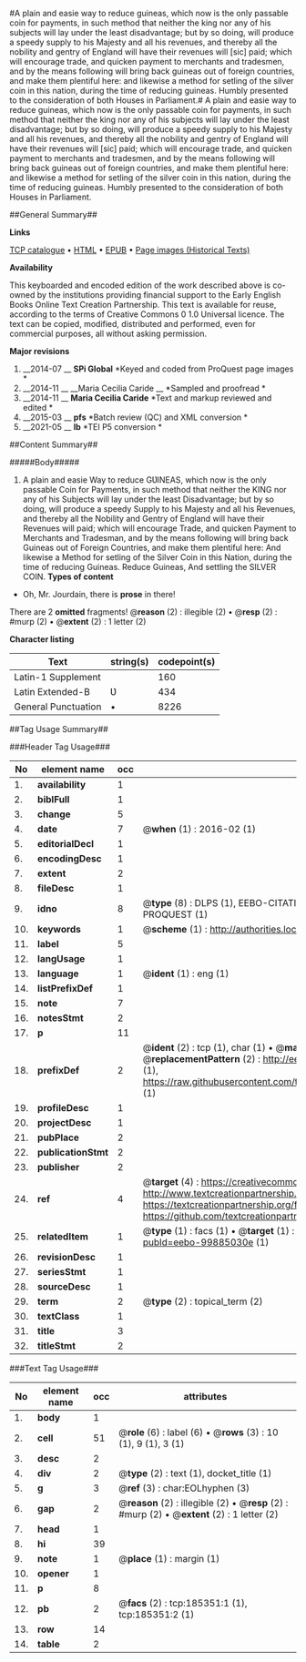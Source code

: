 #A plain and easie way to reduce guineas, which now is the only passable coin for payments, in such method that neither the king nor any of his subjects will lay under the least disadvantage; but by so doing, will produce a speedy supply to his Majesty and all his revenues, and thereby all the nobility and gentry of England will have their revenues will [sic] paid; which will encourage trade, and quicken payment to merchants and tradesmen, and by the means following will bring back guineas out of foreign countries, and make them plentiful here: and likewise a method for setling of the silver coin in this nation, during the time of reducing guineas. Humbly presented to the consideration of both Houses in Parliament.#
A plain and easie way to reduce guineas, which now is the only passable coin for payments, in such method that neither the king nor any of his subjects will lay under the least disadvantage; but by so doing, will produce a speedy supply to his Majesty and all his revenues, and thereby all the nobility and gentry of England will have their revenues will [sic] paid; which will encourage trade, and quicken payment to merchants and tradesmen, and by the means following will bring back guineas out of foreign countries, and make them plentiful here: and likewise a method for setling of the silver coin in this nation, during the time of reducing guineas. Humbly presented to the consideration of both Houses in Parliament.

##General Summary##

**Links**

[TCP catalogue](http://www.ota.ox.ac.uk/tcp/)  • 
[HTML](http://tei.it.ox.ac.uk/tcp/Texts-HTML/free/B28/B28138.html)  • 
[EPUB](http://tei.it.ox.ac.uk/tcp/Texts-EPUB/free/B28/B28138.epub) • 
[Page images (Historical Texts)](https://historicaltexts.jisc.ac.uk/eebo-99885030e)

**Availability**

This keyboarded and encoded edition of the work described above is co-owned by the
    institutions providing financial support to the Early English Books Online Text Creation
    Partnership. This text is available for reuse, according to the terms of  Creative Commons 0 1.0 Universal
    licence. The text can be copied, modified, distributed and performed, even for commercial
    purposes, all without asking permission.

**Major revisions**

1. __2014-07 __ __SPi Global__ *Keyed and coded from ProQuest page images *
1. __2014-11 __ __Maria Cecilia Caride __ *Sampled and proofread *
1. __2014-11 __ __Maria Cecilia Caride__ *Text and markup reviewed and edited *
1. __2015-03 __ __pfs__ *Batch review (QC) and XML conversion *
1. __2021-05 __ __lb__ *TEI P5 conversion *

##Content Summary##

#####Body#####

1. A plain and easie Way to reduce GƲINEAS, which now is the only passable Coin for Payments, in such method that neither the KING nor any of his Subjects will lay under the least Disadvantage; but by so doing, will produce a speedy Supply to his Majesty and all his Revenues, and thereby all the Nobility and Gentry of England will have their Revenues will paid; which will encourage Trade, and quicken Payment to Merchants and Tradesman, and by the means following will bring back Guineas out of Foreign Countries, and make them plentiful here: And likewise a Method for setling of the Silver Coin in this Nation, during the time of reducing Guineas.
Reduce Guineas, And settling the SILVER COIN.
**Types of content**

  * Oh, Mr. Jourdain, there is **prose** in there!

There are 2 **omitted** fragments! 
 @__reason__ (2) : illegible (2)  •  @__resp__ (2) : #murp (2)  •  @__extent__ (2) : 1 letter (2)

**Character listing**


|Text|string(s)|codepoint(s)|
|---|---|---|
|Latin-1 Supplement| |160|
|Latin Extended-B|Ʋ|434|
|General Punctuation|•|8226|

##Tag Usage Summary##

###Header Tag Usage###

|No|element name|occ|attributes|
|---|---|---|---|
|1.|__availability__|1||
|2.|__biblFull__|1||
|3.|__change__|5||
|4.|__date__|7| @__when__ (1) : 2016-02 (1)|
|5.|__editorialDecl__|1||
|6.|__encodingDesc__|1||
|7.|__extent__|2||
|8.|__fileDesc__|1||
|9.|__idno__|8| @__type__ (8) : DLPS (1), EEBO-CITATION (1), VID (1), EEBO-PROQUEST (1), STC (3), PROQUEST (1)|
|10.|__keywords__|1| @__scheme__ (1) : http://authorities.loc.gov/ (1)|
|11.|__label__|5||
|12.|__langUsage__|1||
|13.|__language__|1| @__ident__ (1) : eng (1)|
|14.|__listPrefixDef__|1||
|15.|__note__|7||
|16.|__notesStmt__|2||
|17.|__p__|11||
|18.|__prefixDef__|2| @__ident__ (2) : tcp (1), char (1)  •  @__matchPattern__ (2) : ([0-9\-]+):([0-9IVX]+) (1), (.+) (1)  •  @__replacementPattern__ (2) : http://eebo.chadwyck.com/downloadtiff?vid=$1&page=$2 (1), https://raw.githubusercontent.com/textcreationpartnership/Texts/master/tcpchars.xml#$1 (1)|
|19.|__profileDesc__|1||
|20.|__projectDesc__|1||
|21.|__pubPlace__|2||
|22.|__publicationStmt__|2||
|23.|__publisher__|2||
|24.|__ref__|4| @__target__ (4) : https://creativecommons.org/publicdomain/zero/1.0/ (1), http://www.textcreationpartnership.org/docs/. (1), https://textcreationpartnership.org/faq/#faq05 (1), https://github.com/textcreationpartnership (1)|
|25.|__relatedItem__|1| @__type__ (1) : facs (1)  •  @__target__ (1) : https://data.historicaltexts.jisc.ac.uk/view?pubId=eebo-99885030e (1)|
|26.|__revisionDesc__|1||
|27.|__seriesStmt__|1||
|28.|__sourceDesc__|1||
|29.|__term__|2| @__type__ (2) : topical_term (2)|
|30.|__textClass__|1||
|31.|__title__|3||
|32.|__titleStmt__|2||


###Text Tag Usage###

|No|element name|occ|attributes|
|---|---|---|---|
|1.|__body__|1||
|2.|__cell__|51| @__role__ (6) : label (6)  •  @__rows__ (3) : 10 (1), 9 (1), 3 (1)|
|3.|__desc__|2||
|4.|__div__|2| @__type__ (2) : text (1), docket_title (1)|
|5.|__g__|3| @__ref__ (3) : char:EOLhyphen (3)|
|6.|__gap__|2| @__reason__ (2) : illegible (2)  •  @__resp__ (2) : #murp (2)  •  @__extent__ (2) : 1 letter (2)|
|7.|__head__|1||
|8.|__hi__|39||
|9.|__note__|1| @__place__ (1) : margin (1)|
|10.|__opener__|1||
|11.|__p__|8||
|12.|__pb__|2| @__facs__ (2) : tcp:185351:1 (1), tcp:185351:2 (1)|
|13.|__row__|14||
|14.|__table__|2||
